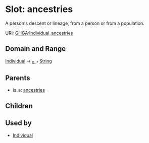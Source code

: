 
# Slot: ancestries


A person's descent or lineage, from a person or from a population.

URI: [GHGA:Individual_ancestries](https://w3id.org/GHGA/Individual_ancestries)


## Domain and Range

[Individual](Individual.md) &#8594;  <sub>0..\*</sub> [String](types/String.md)

## Parents

 *  is_a: [ancestries](ancestries.md)

## Children


## Used by

 * [Individual](Individual.md)
